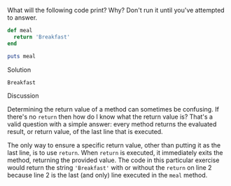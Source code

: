 What will the following code print? Why? Don't run it until you've attempted to answer.

```ruby
def meal
  return 'Breakfast'
end

puts meal
```

Solution

```
Breakfast
```

Discussion

Determining the return value of a method can sometimes be confusing. If there's no `return` then how do I know what the return value is? That's a valid question with a simple answer: every method returns the evaluated result, or return value, of the last line that is executed.

The only way to ensure a specific return value, other than putting it as the last line, is to use `return`. When `return` is executed, it immediately exits the method, returning the provided value. The code in this particular exercise would return the string `'Breakfast'` with or without the `return` on line 2 because line 2 is the last (and only) line executed in the `meal` method.

